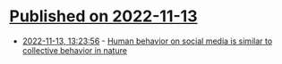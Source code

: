 # [Published on 2022-11-13](index.md)

* [2022-11-13, 13:23:56](https://news.ycombinator.com/item?id=33582795) - [Human behavior on social media is similar to collective behavior in nature](https://www.noemamag.com/how-online-mobs-act-like-flocks-of-birds/)
